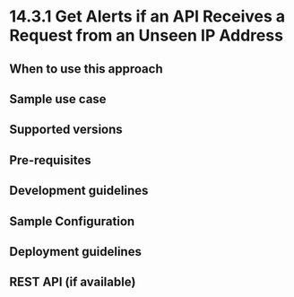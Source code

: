 # 14.3.1 Get Alerts if an API Receives a Request from an Unseen IP Address


## When to use this approach


## Sample use case


## Supported versions


## Pre-requisites


## Development guidelines

## Sample Configuration


## Deployment guidelines


## REST API (if available)

